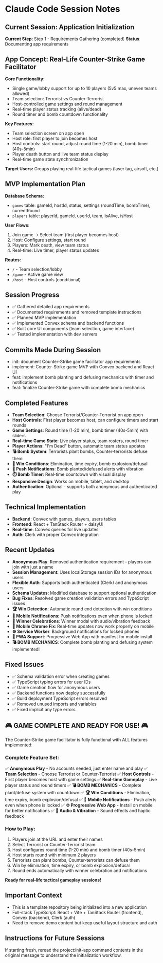 # Claude Code Session Notes

## Current Session: Application Initialization

**Current Step**: Step 1 - Requirements Gathering (completed)
**Status**: Documenting app requirements

## App Concept: Real-Life Counter-Strike Game Facilitator

**Core Functionality:**
- Single game/lobby support for up to 10 players (5v5 max, uneven teams allowed)
- Team selection: Terrorist vs Counter-Terrorist
- Host-controlled game settings and round management
- Real-time player status tracking (alive/dead)
- Round timer and bomb countdown functionality

**Key Features:**
- Team selection screen on app open
- Host role: first player to join becomes host
- Host controls: start round, adjust round time (1-20 min), bomb timer (40s-5min)
- Player death button and live team status display
- Real-time game state synchronization

**Target Users:** Groups playing real-life tactical games (laser tag, airsoft, etc.)

## MVP Implementation Plan

**Database Schema:**
- `games` table: gameId, hostId, status, settings (roundTime, bombTime), currentRound
- `players` table: playerId, gameId, userId, team, isAlive, isHost

**User Flows:**
1. Join game → Select team (first player becomes host)
2. Host: Configure settings, start round
3. Players: Mark death, view team status
4. Real-time: Live timer, player status updates

**Routes:**
- `/` - Team selection/lobby
- `/game` - Active game view
- `/host` - Host controls (conditional)

## Session Progress
- ✅ Gathered detailed app requirements
- ✅ Documented requirements and removed template instructions
- ✅ Planned MVP implementation
- ✅ Implemented Convex schema and backend functions
- ✅ Built core UI components (team selection, game interface)
- ✅ Tested implementation with dev servers

## Commits Made During Session
- init: document Counter-Strike game facilitator app requirements
- implement: Counter-Strike game MVP with Convex backend and React UI
- feat: implement bomb planting and defusing mechanics with timer and notifications
- feat: finalize Counter-Strike game with complete bomb mechanics

## Completed Features
- **Team Selection**: Choose Terrorist/Counter-Terrorist on app open
- **Host Controls**: First player becomes host, can configure timers and start rounds
- **Game Settings**: Round time (1-20 min), bomb timer (40s-5min) with sliders
- **Real-time Game State**: Live player status, team rosters, round timer
- **Player Actions**: "I'm Dead" button, automatic team status updates
- **💣 Bomb System**: Terrorists plant bombs, Counter-terrorists defuse them
- **🎯 Win Conditions**: Elimination, time expiry, bomb explosion/defusal
- **📱 Push Notifications**: Bomb planted/defused alerts with vibration
- **⏱️ Bomb Timer**: Real-time countdown with visual display
- **Responsive Design**: Works on mobile, tablet, and desktop
- **Authentication**: Optional - supports both anonymous and authenticated play

## Technical Implementation
- **Backend**: Convex with games, players, users tables
- **Frontend**: React + TanStack Router + daisyUI
- **Real-time**: Convex queries for live updates
- **Auth**: Clerk with proper Convex integration

## Recent Updates
- **Anonymous Play**: Removed authentication requirement - players can join with just a name
- **Session Management**: Uses localStorage session IDs for anonymous users  
- **Flexible Auth**: Supports both authenticated (Clerk) and anonymous users
- **Schema Updates**: Modified database to support optional authentication
- **Bug Fixes**: Resolved game creation validation errors and TypeScript issues
- **🏆 Win Detection**: Automatic round end detection with win conditions
- **📱 Mobile Notifications**: Push notifications even when phone is locked
- **🎉 Winner Celebrations**: Winner modal with audio/vibration feedback
- **📲 Mobile Chrome Fix**: Real-time updates now work properly on mobile
- **⚙️ Service Worker**: Background notifications for locked phones
- **📱 PWA Support**: Progressive Web App with manifest for mobile install
- **💣 BOMB MECHANICS**: Complete bomb planting and defusing system implemented!

## Fixed Issues
- ✅ Schema validation error when creating games
- ✅ TypeScript typing errors for user IDs
- ✅ Game creation flow for anonymous users
- ✅ Backend functions now deploy successfully
- ✅ Build deployment TypeScript errors resolved
- ✅ Removed unused imports and variables
- ✅ Fixed implicit any type errors

## 🎮 GAME COMPLETE AND READY FOR USE! 🎮

The Counter-Strike game facilitator is fully functional with ALL features implemented:

### Complete Feature Set:
✅ **Anonymous Play** - No accounts needed, just enter name and play
✅ **Team Selection** - Choose Terrorist or Counter-Terrorist
✅ **Host Controls** - First player becomes host with game settings
✅ **Real-time Gameplay** - Live player status and round timers
✅ **💣 BOMB MECHANICS** - Complete plant/defuse system with countdown
✅ **🏆 Win Conditions** - Elimination, time expiry, bomb explosion/defusal
✅ **📱 Mobile Notifications** - Push alerts even when phone is locked
✅ **⚙️ Progressive Web App** - Install on mobile for better notifications
✅ **🎵 Audio & Vibration** - Sound effects and haptic feedback

### How to Play:
1. Players join at the URL and enter their names
2. Select Terrorist or Counter-Terrorist team
3. Host configures round time (1-20 min) and bomb timer (40s-5min)
4. Host starts round with minimum 2 players
5. Terrorists can plant bombs, Counter-terrorists can defuse them
6. Win by elimination, time expiry, or bomb explosion/defusal
7. Round ends automatically with winner celebration and notifications

**Ready for real-life tactical gameplay sessions!**

## Important Context
- This is a template repository being initialized into a new application
- Full-stack TypeScript: React + Vite + TanStack Router (frontend), Convex (backend), Clerk (auth)
- Need to remove demo content but keep useful layout structure and auth

## Instructions for Future Sessions
If starting fresh, reread the project:init-app command contents in the original message to understand the initialization workflow.